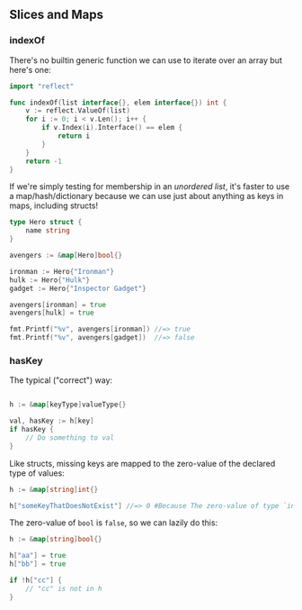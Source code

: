 ## Slices and Maps

### indexOf

There's no builtin generic function we can use to iterate over an array but here's one:

```go
import "reflect"

func indexOf(list interface{}, elem interface{}) int {
	v := reflect.ValueOf(list)
	for i := 0; i < v.Len(); i++ {
		if v.Index(i).Interface() == elem {
			return i
		}
	}
	return -1
}
```

If we're simply testing for membership in an *unordered list*, it's faster to use a map/hash/dictionary because we can use just about anything as keys in maps, including structs!

```go
type Hero struct {
	name string
}

avengers := &map[Hero]bool{}

ironman := Hero{"Ironman"}
hulk := Hero{"Hulk"}
gadget := Hero{"Inspector Gadget"}

avengers[ironman] = true
avengers[hulk] = true

fmt.Printf("%v", avengers[ironman]) //=> true
fmt.Printf("%v", avengers[gadget])  //=> false
```

### hasKey
The typical ("correct") way:

```go

h := &map[keyType]valueType{}

val, hasKey := h[key]
if hasKey {
	// Do something to val
}
```

Like structs, missing keys are mapped to the zero-value of the declared type of values:

```go
h := &map[string]int{}

h["someKeyThatDoesNotExist"] //=> 0 #Because The zero-value of type `int` is 0
```

The zero-value of `bool` is `false`, so we can lazily do this:

```go
h := &map[string]bool{}

h["aa"] = true
h["bb"] = true

if !h["cc"] {
	// "cc" is not in h
}
```

